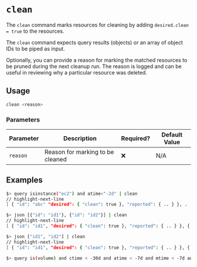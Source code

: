 # `clean`

The `clean` command marks resources for cleaning by adding `desired.clean = true` to the resources.

The `clean` command expects query results (objects) or an array of object IDs to be piped as input.

Optionally, you can provide a reason for marking the matched resources to be pruned during the next cleanup run. The reason is logged and can be useful in reviewing why a particular resource was deleted.

## Usage

```bash
clean <reason>
```

### Parameters

| Parameter | Description                      | Required? | Default Value |
| --------- | -------------------------------- | --------- | ------------- |
| `reason`  | Reason for marking to be cleaned | ❌        | N/A           |

## Examples

```bash title="Mark query results for cleaning"
$> query isinstance("ec2") and atime<"-2d" | clean
// highlight-next-line
[ { "id": "abc" "desired": { "clean": true }, "reported": { .. } }, . . { "id": "xyz" "desired": { "clean": true }, "reported": { .. } }, ]
```

```bash title="Mark objects with IDs id1 and id2 for cleaning"
$> json [{"id": "id1"}, {"id": "id2"}] | clean
// highlight-next-line
[ { "id": "id1", "desired": { "clean": true }, "reported": { .. } }, { "id": "id2", "desired": { "clean": true }, "reported": { .. } }, ]
```

```bash title="Mark objects with IDs id1 and id2 for cleaning"
$> json ["id1", "id2"] | clean
// highlight-next-line
[ { "id": "id1", "desired": { "clean": true }, "reported": { .. } }, { "id": "id2", "desired": { "clean": true }, "reported": { .. } }, ]
```

```bash title="Mark all unused EBS volume older than 30 days that had no I/O during the past 7 days for cleaning"
$> query is(volume) and ctime < -30d and atime < -7d and mtime < -7d and volume_status = available | clean "older than 30d with more then 7d of not beeing used"
```
